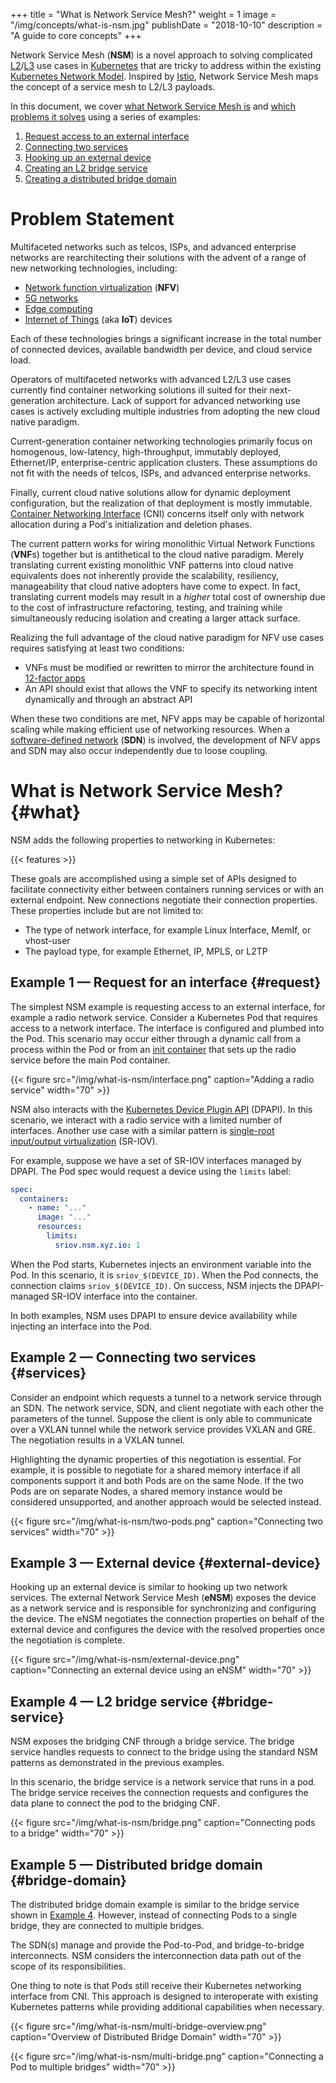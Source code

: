 +++
title = "What is Network Service Mesh?"
weight = 1
image = "/img/concepts/what-is-nsm.jpg"
publishDate = "2018-10-10"
description = "A guide to core concepts"
+++

Network Service Mesh (**NSM**) is a novel approach to solving complicated [L2](https://en.wikipedia.org/wiki/Data_link_layer)/[L3](https://en.wikipedia.org/wiki/Network_layer) use cases in [Kubernetes](https://kubernetes.io) that are tricky to address within the existing [Kubernetes Network Model](https://caylent.com/kubernetes-networking-model/). Inspired by [Istio](https://istio.io), Network Service Mesh maps the concept of a service mesh to L2/L3 payloads.

In this document, we cover [what Network Service Mesh is](#what) and [which problems it solves](#problem-statement) using a series of examples:

1. [Request access to an external interface](#request)
1. [Connecting two services](#services)
1. [Hooking up an external device](#external-device)
1. [Creating an L2 bridge service](#bridge-service)
1. [Creating a distributed bridge domain](#bridge-domain)


# Problem Statement

Multifaceted networks such as telcos, ISPs, and advanced enterprise networks are rearchitecting their solutions with the advent of a range of new networking technologies, including:

* [Network function virtualization](https://en.wikipedia.org/wiki/Network_function_virtualization) (**NFV**)
* [5G networks](https://en.wikipedia.org/wiki/5G)
* [Edge computing](https://www.networkworld.com/article/3224893/what-is-edge-computing-and-how-it-s-changing-the-network.html)
* [Internet of Things](https://www.sap.com/trends/internet-of-things.html) (aka **IoT**) devices

Each of these technologies brings a significant increase in the total number of connected devices, available bandwidth per device, and cloud service load.

Operators of multifaceted networks with advanced L2/L3 use cases currently find container networking solutions ill suited for their next-generation architecture. Lack of support for advanced networking use cases is actively excluding multiple industries from adopting the new cloud native paradigm.

Current-generation container networking technologies primarily focus on homogenous, low-latency, high-throughput, immutably deployed, Ethernet/IP, enterprise-centric application clusters. These assumptions do not fit with the needs of telcos, ISPs, and advanced enterprise networks.

Finally, current cloud native solutions allow for dynamic deployment configuration, but the realization of that deployment is mostly immutable. [Container Networking Interface](https://github.com/containernetworking/cni) (CNI) concerns itself only with network allocation during a Pod's initialization and deletion phases.

The current pattern works for wiring monolithic Virtual Network Functions (**VNF**s) together but is antithetical to the cloud native paradigm. Merely translating current existing monolithic VNF patterns into cloud native equivalents does not inherently provide the scalability, resiliency, manageability that cloud native adopters have come to expect. In fact, translating current models may result in a *higher* total cost of ownership due to the cost of infrastructure refactoring, testing, and training while simultaneously reducing isolation and creating a larger attack surface.

Realizing the full advantage of the cloud native paradigm for NFV use cases requires satisfying at least two conditions:

* VNFs must be modified or rewritten to mirror the architecture found in [12-factor apps](https://12factor.net/)
* An API should exist that allows the VNF to specify its networking intent dynamically and through an abstract API

When these two conditions are met, NFV apps may be capable of horizontal scaling while making efficient use of networking resources. When a [software-defined network](https://www.opennetworking.org/sdn-definition) (**SDN**) is involved, the development of NFV apps and SDN may also occur independently due to loose coupling.

# What is Network Service Mesh? {#what}

NSM adds the following properties to networking in Kubernetes:

{{< features >}}

These goals are accomplished using a simple set of APIs designed to facilitate connectivity either between containers running services or with an external endpoint. New connections negotiate their connection properties. These properties include but are not limited to:

* The type of network interface, for example Linux Interface, MemIf, or vhost-user
* The payload type, for example Ethernet, IP, MPLS, or L2TP

## Example 1 — Request for an interface {#request}

The simplest NSM example is requesting access to an external interface, for example a radio network service. Consider a Kubernetes Pod that requires access to a network interface. The interface is configured and plumbed into the Pod. This scenario may occur either through a dynamic call from a process within the Pod or from an [init container](https://kubernetes.io/docs/concepts/workloads/pods/init-containers/) that sets up the radio service before the main Pod container.

{{< figure src="/img/what-is-nsm/interface.png" caption="Adding a radio service" width="70" >}}

NSM also interacts with the [Kubernetes Device Plugin API](https://kubernetes.io/docs/concepts/extend-kubernetes/compute-storage-net/device-plugins/) (DPAPI). In this scenario, we interact with a radio service with a limited number of interfaces. Another use case with a similar pattern is [single-root input/output virtualization](https://en.wikipedia.org/wiki/Single-root_input/output_virtualization) (SR-IOV).

For example, suppose we have a set of SR-IOV interfaces managed by DPAPI. The Pod spec would request a device using the `limits` label:

```yaml
spec:
  containers:
    - name: "..."
      image: "..."
      resources:
        limits:
          sriov.nsm.xyz.io: 1
```

When the Pod starts, Kubernetes injects an environment variable into the Pod. In this scenario, it is `sriov_$(DEVICE_ID)`. When the Pod connects, the connection claims `sriov_$(DEVICE_ID)`. On success, NSM injects the DPAPI-managed SR-IOV interface into the container.

In both examples, NSM uses DPAPI to ensure device availability while injecting an interface into the Pod.
 
## Example 2 — Connecting two services {#services}

Consider an endpoint which requests a tunnel to a network service through an SDN. The network service, SDN, and client negotiate with each other the parameters of the tunnel. Suppose the client is only able to communicate over a VXLAN tunnel while the network service provides VXLAN and GRE. The negotiation results in a VXLAN tunnel.

Highlighting the dynamic properties of this negotiation is essential. For example, it is possible to negotiate for a shared memory interface if all components support it and both Pods are on the same Node. If the two Pods are on separate Nodes, a shared memory instance would be considered unsupported, and another approach would be selected instead.

{{< figure src="/img/what-is-nsm/two-pods.png" caption="Connecting two services" width="70" >}}

## Example 3 — External device {#external-device}

Hooking up an external device is similar to hooking up two network services. The external Network Service Mesh (**eNSM**) exposes the device as a network service and is responsible for synchronizing and configuring the device. The eNSM negotiates the connection properties on behalf of the external device and configures the device with the resolved properties once the negotiation is complete. 

{{< figure src="/img/what-is-nsm/external-device.png" caption="Connecting an external device using an eNSM" width="70" >}}

## Example 4 — L2 bridge service {#bridge-service}

NSM exposes the bridging CNF through a bridge service. The bridge service handles requests to connect to the bridge using the standard NSM patterns as demonstrated in the previous examples.

In this scenario, the bridge service is a network service that runs in a pod. The bridge service receives the connection requests and configures the data plane to connect the pod to the bridging CNF.

{{< figure src="/img/what-is-nsm/bridge.png" caption="Connecting pods to a bridge" width="70" >}}

## Example 5 — Distributed bridge domain {#bridge-domain}

The distributed bridge domain example is similar to the bridge service shown in [Example 4](#bridge-service). However, instead of connecting Pods to a single bridge, they are connected to multiple bridges.

The SDN(s) manage and provide the Pod-to-Pod, and bridge-to-bridge interconnects. NSM considers the interconnection data path out of the scope of its responsibilities.

One thing to note is that Pods still receive their Kubernetes networking interface from CNI. This approach is designed to interoperate with existing Kubernetes patterns while providing additional capabilities when necessary.

{{< figure src="/img/what-is-nsm/multi-bridge-overview.png" caption="Overview of Distributed Bridge Domain" width="70" >}}

{{< figure src="/img/what-is-nsm/multi-bridge.png" caption="Connecting a Pod to multiple bridges" width="70" >}}
